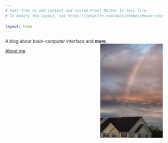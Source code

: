 ```yaml
---
# Feel free to add content and custom Front Matter to this file.
# To modify the layout, see https://jekyllrb.com/docs/themes/#overriding-theme-defaults

layout: home
---
```


A blog about brain-computer interface and **more**.
<img src='source/index/IMG_2156.JPG' align='right' style=' width:200px;height:100 px'/>

[About me](/about/).
